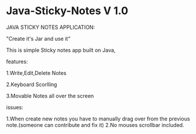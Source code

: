 # Java-Sticky-Notes V 1.0
JAVA STICKY NOTES APPLICATION:

"Create it's Jar and use it"

This is simple Sticky notes app built on Java,

features:

1.Write,Edit,Delete Notes

2.Keyboard Scorlling 

3.Movable Notes all over the screen

issues:

1.When create new notes you have to manually drag over from the previous note.(someone can contribute and fix it)
2.No mouses scrollbar included.




